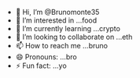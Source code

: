 - 👋 Hi, I’m @Brunomonte35
- 👀 I’m interested in ...food
- 🌱 I’m currently learning ...crypto
- 💞️ I’m looking to collaborate on ...eth
- 📫 How to reach me ...bruno
- 😄 Pronouns: ...bro
- ⚡ Fun fact: ...yo

<!---
Brunomonte35/Brunomonte35 is a ✨ special ✨ repository because its `README.md` (this file) appears on your GitHub profile.
You can click the Preview link to take a look at your changes.
--->
